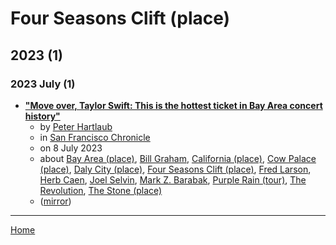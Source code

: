 # Four Seasons Clift (place)

## 2023 (1)

### 2023 July (1)

 - [**"Move over, Taylor Swift: This is the hottest ticket in Bay Area concert history"**](https://www.sfchronicle.com/oursf/article/prince-bay-area-show-18189287.php)
    - by [Peter Hartlaub](../../../authors/peter-hartlaub/index.md)
    - in [San Francisco Chronicle](../../../publications/p-t/san-francisco-chronicle/index.md)
    - on 8 July 2023
    - about [Bay Area (place)](../../../topics/place/bay-area/index.md), [Bill Graham](../../../topics/bill-graham/index.md), [California (place)](../../../topics/place/california/index.md), [Cow Palace (place)](../../../topics/place/cow-palace/index.md), [Daly City (place)](../../../topics/place/daly-city/index.md), [Four Seasons Clift (place)](../../../topics/place/four-seasons-clift/index.md), [Fred Larson](../../../topics/fred-larson/index.md), [Herb Caen](../../../topics/herb-caen/index.md), [Joel Selvin](../../../topics/joel-selvin/index.md), [Mark Z. Barabak](../../../topics/mark-z-barabak/index.md), [Purple Rain (tour)](../../../topics/tour/purple-rain/index.md), [The Revolution](../../../topics/the-revolution/index.md), [The Stone (place)](../../../topics/place/the-stone/index.md)
    - ([mirror](https://web.archive.org/web/*/https://www.sfchronicle.com/oursf/article/prince-bay-area-show-18189287.php))

----

[Home](../index.md)

